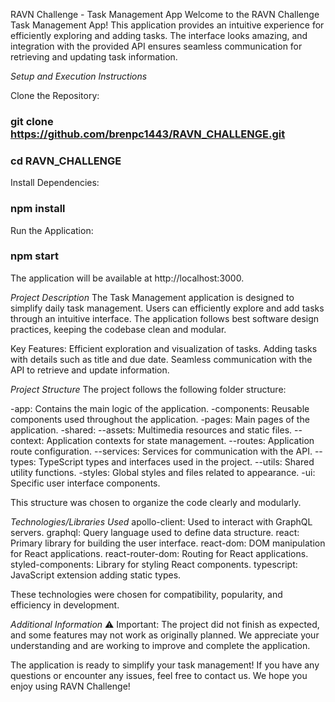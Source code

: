 RAVN Challenge - Task Management App
Welcome to the RAVN Challenge Task Management App! This application provides an intuitive experience for efficiently exploring and adding tasks. The interface looks amazing, and integration with the provided API ensures seamless communication for retrieving and updating task information.

*Setup and Execution Instructions*

Clone the Repository:
### git clone https://github.com/brenpc1443/RAVN_CHALLENGE.git
### cd RAVN_CHALLENGE

Install Dependencies:
### npm install

Run the Application:
### npm start

The application will be available at http://localhost:3000.

*Project Description*
The Task Management application is designed to simplify daily task management. Users can efficiently explore and add tasks through an intuitive interface. The application follows best software design practices, keeping the codebase clean and modular.

Key Features:
Efficient exploration and visualization of tasks.
Adding tasks with details such as title and due date.
Seamless communication with the API to retrieve and update information.

*Project Structure*
The project follows the following folder structure:

-app: Contains the main logic of the application.
-components: Reusable components used throughout the application.
-pages: Main pages of the application.
-shared:
  --assets: Multimedia resources and static files.
  --context: Application contexts for state management.
  --routes: Application route configuration.
  --services: Services for communication with the API.
  --types: TypeScript types and interfaces used in the project.
  --utils: Shared utility functions.
-styles: Global styles and files related to appearance.
-ui: Specific user interface components.

This structure was chosen to organize the code clearly and modularly.

*Technologies/Libraries Used*
apollo-client: Used to interact with GraphQL servers.
graphql: Query language used to define data structure.
react: Primary library for building the user interface.
react-dom: DOM manipulation for React applications.
react-router-dom: Routing for React applications.
styled-components: Library for styling React components.
typescript: JavaScript extension adding static types.

These technologies were chosen for compatibility, popularity, and efficiency in development.

*Additional Information*
⚠️ Important: The project did not finish as expected, and some features may not work as originally planned. We appreciate your understanding and are working to improve and complete the application.

The application is ready to simplify your task management! If you have any questions or encounter any issues, feel free to contact us. We hope you enjoy using RAVN Challenge!
